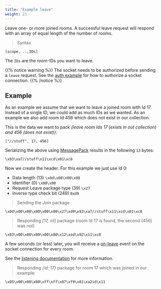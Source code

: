 ```yaml
---
title: "Example leave"
weight: 21
---
```


Leave one- or more joined rooms. A successful leave request will respond with an array of equal length of the number of rooms.


> Syntax

```none
[scope, ...IDs]
```

The `IDs` are the *room*-IDs you want to leave.

{{% notice warning %}}
The socket needs to be authorized before sending a `leave` request.
See the [auth example](../auth) for how to authorize a socket connection.
{{% /notice %}}

## Example

As an example we assume that we want to leave a joined room with Id 17. Instead of a single ID, we could add as much IDs as we wanted. As an example we also add room Id 456 which does not exist in our collection.

This is the data we want to pack *(leave room Ids 17 (exists in out collection) and 456 (does not exist))*:

`["//stuff", 17, 456]`

Serializing the above using [MessagePack](https://msgpack.org) results in the following `13` bytes:

`\x93\xa7//stuff\x11\xcd\x01\xc8`

Now we create the header. For this example we just use Id 0:

- Data length (13) `\x0d\x00\x00\x00`
- Identifier (0) `\x00\x00`
- Request Leave package type (39) `\x27`
- Inverse type check bit (249) `0xd9`

> Sending the *Join* package

```none
\x0d\x00\x00\x00\x00\x00\x27\xd9\x93\xa7//stuff\x11\xcd\x01\xc8
```

> Responding *[17, nil]* package (room Id 17 is found, the second (456) was not)

```none
\x03\x00\x00\x00\x00\x00\x12\xed\x92\x11\xc0
```

A few seconds (or less) later, you will receive a [on-leave](../../../listening/on-leave) event on the socket connection for every room.

See the [listening documentation](../../../listening) for more information.

> Responding *{id: 17}* package for room 17 which was joined in our example:

```none
\x05\x00\x00\x00\xff\xff\x07\xf9\x81\xa2id\x11
```